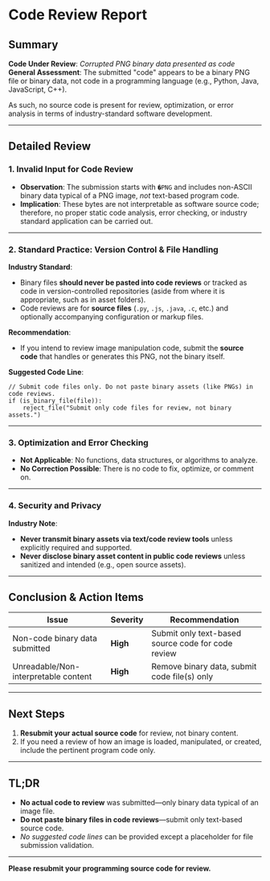 # Code Review Report

## Summary

**Code Under Review**: *Corrupted PNG binary data presented as code*  
**General Assessment**: The submitted "code" appears to be a binary PNG file or binary data, not code in a programming language (e.g., Python, Java, JavaScript, C++).

As such, no source code is present for review, optimization, or error analysis in terms of industry-standard software development.

---

## Detailed Review

### 1. **Invalid Input for Code Review**

- **Observation**: The submission starts with `�PNG` and includes non-ASCII binary data typical of a PNG image, *not* text-based program code.
- **Implication**: These bytes are not interpretable as software source code; therefore, no proper static code analysis, error checking, or industry standard application can be carried out.

---

### 2. **Standard Practice: Version Control & File Handling**

**Industry Standard**:  
- Binary files **should never be pasted into code reviews** or tracked as code in version-controlled repositories (aside from where it is appropriate, such as in asset folders).
- Code reviews are for **source files** (`.py`, `.js`, `.java`, `.c`, etc.) and optionally accompanying configuration or markup files.

**Recommendation**:  
- If you intend to review image manipulation code, submit the **source code** that handles or generates this PNG, not the binary itself.

**Suggested Code Line**:
```
// Submit code files only. Do not paste binary assets (like PNGs) in code reviews.
if (is_binary_file(file)):
    reject_file("Submit only code files for review, not binary assets.")
```

---

### 3. **Optimization and Error Checking**

- **Not Applicable**: No functions, data structures, or algorithms to analyze.
- **No Correction Possible**: There is no code to fix, optimize, or comment on.

---

### 4. **Security and Privacy**

**Industry Note**:  
- **Never transmit binary assets via text/code review tools** unless explicitly required and supported.
- **Never disclose binary asset content in public code reviews** unless sanitized and intended (e.g., open source assets).

---

## Conclusion & Action Items

| Issue | Severity | Recommendation |
|-------|----------|----------------|
| Non-code binary data submitted | **High** | Submit only text-based source code for code review |
| Unreadable/Non-interpretable content | **High** | Remove binary data, submit code file(s) only |

---

## Next Steps

1. **Resubmit your actual source code** for review, not binary content.
2. If you need a review of how an image is loaded, manipulated, or created, include the pertinent program code only.

---

## TL;DR

- **No actual code to review** was submitted—only binary data typical of an image file.
- **Do not paste binary files in code reviews**—submit only text-based source code.
- *No suggested code lines* can be provided except a placeholder for file submission validation.

---

**Please resubmit your programming source code for review.**